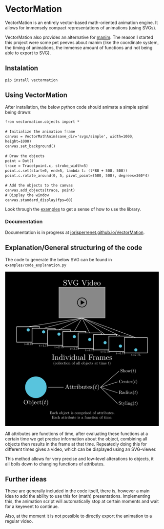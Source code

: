 # VectorMation
VectorMation is an entirely vector-based math-oriented animation engine.
It allows for immensely compact representations of animations (using SVGs).

VectorMation also provides an alternative for [manim](https://github.com/3b1b/manim).
The reason I started this project were some pet peeves about manim (like the coordinate system, the timing of animations, the immense amount of functions and not being able to export to SVG).


## Instalation
```{bash}
pip install vectormation
```

## Using VectorMation
After installation, the below python code should animate a simple spiral being drawn:
```{python}
from vectormation.objects import *

# Initialize the animation frame
canvas = VectorMathAnim(save_dir='svgs/simple', width=1000, height=1000)
canvas.set_background()

# Draw the objects
point = Dot()
trace = Trace(point.c, stroke_width=5)
point.c.set(start=0, end=5, lambda t: (t*80 + 500, 500))
point.c.rotate_around(0, 5, pivot_point=(500, 500), degrees=360*4)

# Add the objects to the canvas
canvas.add_objects(trace, point)
# Display the window
canvas.standard_display(fps=60)
```
Look through the [examples](https://github.com/jorisperrenet/VectorMation/tree/main/examples) to get a sense of how to use the library.

### Documentation
Documentation is in progress at [jorisperrenet.github.io/VectorMation](https://jorisperrenet.github.io/VectorMation/).


## Explanation/General structuring of the code
The code to generate the below SVG can be found in `examples/code_explanation.py`
<p align="center">
    <img width="600" padding-top="100%" src="./examples/svgs/explanation.svg">
</p>

All attributes are functions of time, after evaluating these functions at a certain time we get precise information about the object, combining all objects then results in the frame at that time.
Repeatedly doing this for different times gives a video, which can be displayed using an SVG-viewer.

This method allows for very precise and low-level alterations to objects, it all boils down to changing functions of attributes.


## Further ideas
These are generally included in the code itself, there is, however a main idea to add the ability to use this for (math) presentations.
Implementing this, the animation script will automatically stop at certain moments and wait for a keyevent to continue.

Also, at the moment it is not possible to directly export the animation to a regular video.
